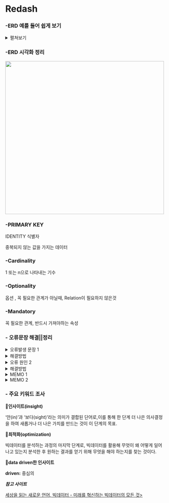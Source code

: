 # Redash

### -ERD 예를 들어 쉽게 보기
<details>
  <summary>펼쳐보기</summary>
  Customers 와 Orders 는

1 vs N 관계이다.

||- vs >|  이와 같은 표식으로 나타낼 수 있다
</details> 

### -ERD 시각화 정리
<img src="https://user-images.githubusercontent.com/70833455/131254066-6e8124d6-6847-4256-8f2b-0c1a6453377e.jpg"  width=500px height=480px>

### -PRIMARY KEY

IDENTITY 식별자

중복되지 않는 값을 가지는 데이터

### -Cardinality

1 또는 n으로 나타내는 기수

### -Optionality

옵션 , 꼭 필요한 관계가 아닐때, Relation이 필요하지 않은것

### -Mandatory

꼭 필요한 관계, 반드시 가져야하는 속성

### - 오류문장 해결||정리

<details> 
<summary>  오류발생 문장 1 </summary>
  
 Operand should contain 1 colums
- 서브쿼리 사용시 나타난 문장
- 컬럼 갯수가 동일하지 않아서 나타난다
</details>

<details>
  <summary> 해결방법 </summary>
  
  - row(1, 1) 와 같은 함수를 통해서 컬럼수를 일치시켜줘서 해결이 가능하다
</details>

<details>
  <summary>오류 원인 2</summary>
  
  - 오류 1055번
  - group by 절에 포함되지 않은 컬럼을 Select절에서 뽑아올 경우
  - 즉 집계되지 않은 칼럼을 select 절에서 뽑아오는 경우
  - 집계 되지 않은 칼럼을 `**nonaggregated column**` 이라 부른다
</details>

<details>
  <summary>해결방법</summary>
  
  - group by 절에 `**nonaggregated column**` 추가
  - 서버에서 임의로 집계하는 함수 ANY_VALUE() 사용 - 주의필요!
  - 참고 사이트 - [https://developyo.tistory.com/20](https://developyo.tistory.com/20)
</details>

<details> <summary> MEMO 1 </summary>
풀지 못한 쿼리문</br></br> 
현재 재고 현황을 알기 위해 입고-판매수량 을 빼고 싶었다</br>
하지만 조인(left, right, inner)을 이용하면 (입고수량+판매수량)-판매수량 이라는 엉뚱한 결과가 나왔고</br>
UNION ALL 을 써도 각 두개의 select 문 결과가 나오지 않았다</br> 
많은 시간을 들였지만 아쉬운 결과를 가져가게 되어 힘들었다 </details>

<details>
  <summary> MEMO 2 </summary>
SUM(count(~)) 이 문법은 안된다 <br>
개수를 먼저 집계하고 덧셈할것
</details>

### - 주요 키워드 조사

💐**인사이트(insight)**

‘안(in)’과 ‘보다(sight)’라는 의미가 결합된 단어로,이를 통해 한 단계 더 나은 의사결정을 하여 새롭거나 더 나은 가치를 만드는 것이 이 단계의 목표.

💐**최적화(optimization)**

빅데이터를 분석하는 과정의 마지막 단계로, 
빅데이터를 활용해 무엇이 왜 어떻게 일어나고 있는지 분석한 후 원하는 결과를 얻기 위해 무엇을 해야 하는지를 찾는 것이다.

💐**data driven한 인사이트**

**driven:** 중심의

***참고 사이트***

[세상을 읽는 새로운 언어, 빅데이터 - 미래를 혁신하는 빅데이터의 모든 것>](https://www.aladin.co.kr/shop/ebook/wPreviewViewer.aspx?itemid=207811694)
